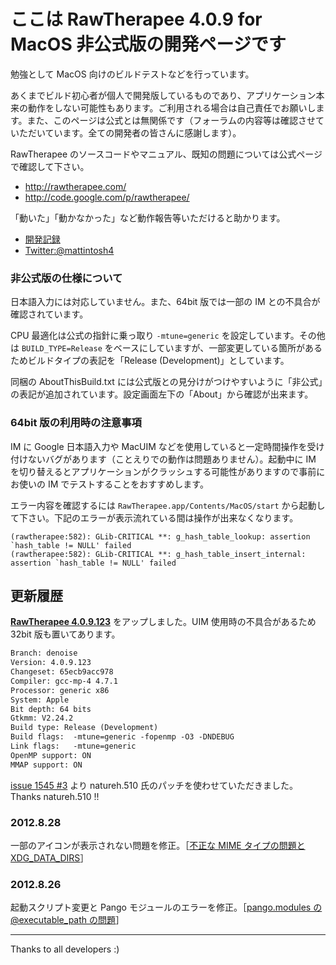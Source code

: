 # ここは RawTherapee 4.0.9 for MacOS 非公式版の開発ページです #

勉強として MacOS 向けのビルドテストなどを行っています。

あくまでビルド初心者が個人で開発版しているものであり、アプリケーション本来の動作をしない可能性もあります。ご利用される場合は自己責任でお願いします。また、このページは公式とは無関係です（フォーラムの内容等は確認させていただいています。全ての開発者の皆さんに感謝します）。

RawTherapee のソースコードやマニュアル、既知の問題については公式ページで確認して下さい。

-	http://rawtherapee.com/
-	http://code.google.com/p/rawtherapee/

「動いた」「動かなかった」など動作報告等いただけると助かります。

-	[開発記録](http://mattintosh.blog.so-net.ne.jp/archive/c2303145195-1)
-	[Twitter:@mattintosh4](https://twitter.com/mattintosh4)

### 非公式版の仕様について ###

日本語入力には対応していません。また、64bit 版では一部の IM との不具合が確認されています。

CPU 最適化は公式の指針に乗っ取り `-mtune=generic` を設定しています。その他は `BUILD_TYPE=Release` をベースにしていますが、一部変更している箇所があるためビルドタイプの表記を「Release (Development)」としています。

同梱の AboutThisBuild.txt には公式版との見分けがつけやすいように「非公式」の表記が追加されています。設定画面左下の「About」から確認が出来ます。

### 64bit 版の利用時の注意事項 ###

IM に Google 日本語入力や MacUIM などを使用していると一定時間操作を受け付けないバグがあります（ことえりでの動作は問題ありません）。起動中に IM を切り替えるとアプリケーションがクラッシュする可能性がありますので事前にお使いの IM でテストすることをおすすめします。

エラー内容を確認するには `RawTherapee.app/Contents/MacOS/start` から起動して下さい。下記のエラーが表示流れている間は操作が出来なくなります。

```no-highlight:rawtherapee
(rawtherapee:582): GLib-CRITICAL **: g_hash_table_lookup: assertion `hash_table != NULL' failed
(rawtherapee:582): GLib-CRITICAL **: g_hash_table_insert_internal: assertion `hash_table != NULL' failed
```

## 更新履歴 ##

__[RawTherapee 4.0.9.123](https://github.com/mattintosh4/RawTherapee/downloads)__ をアップしました。UIM 使用時の不具合があるため 32bit 版も置いてあります。

```no-highlight:AboutThisBuild.txt
Branch: denoise
Version: 4.0.9.123
Changeset: 65ecb9acc978
Compiler: gcc-mp-4 4.7.1
Processor: generic x86
System: Apple
Bit depth: 64 bits
Gtkmm: V2.24.2
Build type: Release (Development)
Build flags:  -mtune=generic -fopenmp -O3 -DNDEBUG
Link flags:   -mtune=generic
OpenMP support: ON
MMAP support: ON
```

[issue 1545 #3](http://code.google.com/p/rawtherapee/issues/detail?id=1546&sort=-modified&colspec=ID%20Opened%20Modified%20Type%20Status%20Priority%20Milestone%20Summary%20Owner%20Stars) より natureh.510 氏のパッチを使わせていただきました。Thanks natureh.510 !!

### 2012.8.28 ###

一部のアイコンが表示されない問題を修正。［[不正な MIME タイプの問題と XDG_DATA_DIRS](http://mattintosh.blog.so-net.ne.jp/2012-08-29)］

### 2012.8.26 ###

起動スクリプト変更と Pango モジュールのエラーを修正。［[pango.modules の @executable_path の問題](http://mattintosh.blog.so-net.ne.jp/2012-08-26)］

---

Thanks to all developers :)